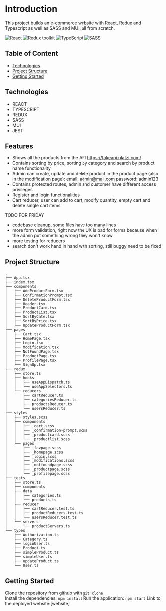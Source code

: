 # Introduction

This project builds an e-commerce website with React, Redux and Typescript as well as SASS and MUI, all from scratch.

![React](https://img.shields.io/badge/React-v.18-blue)
![Redux toolkit](https://img.shields.io/badge/RTK-v.1-purple)
![TypeScript](https://img.shields.io/badge/TypeScript-v.4-green)
![SASS](https://img.shields.io/badge/SASS-v.1-hotpink)

## Table of Content

- [Technologies](#technologies)
- [Project Structure](#project-strucutre)
- [Getting Started](#getting-started)

## Technologies

- REACT
- TYPESCRIPT
- REDUX
- SASS
- MUI
- JEST

## Features

- Shows all the products from the API https://fakeapi.platzi.com/
- Contains sorting by price, sorting by category and search by product name functionality
- Admin can create, update and delete product in the product page (also in the modification page): email: admin@mail.com password: admin123
- Contains protected routes, admin and customer have different access privileges
- Register and login functionalities
- Cart reducer, user can add to cart, modify quantity, empty cart and delete single cart items

TODO FOR FRIDAY

- codebase cleanup, some files have too many lines
- more form validation, right now the UX is bad for forms because when the admin put something wrong they won't know
- more testing for reducers
- search don't work hand in hand with sorting, still buggy need to be fixed

## Project Structure

```
.
├── App.tsx
├── index.tsx
├── components
│   ├── AddProductForm.tsx
│   ├── ConfirmationPrompt.tsx
│   ├── DeleteProductForm.tsx
│   ├── Header.tsx
│   ├── ProductCard.tsx
│   ├── ProductList.tsx
│   ├── SortByCate.tsx
│   ├── SortByPrice.tsx
│   └── UpdateProductForm.tsx
├── pages
│   ├── Cart.tsx
│   ├── HomePage.tsx
│   ├── Login.tsx
│   ├── Modification.tsx
│   ├── NotFoundPage.tsx
│   ├── ProductPage.tsx
│   ├── ProfilePage.tsx
│   └── SignUp.tsx
├── redux
│   ├── store.ts
│   ├── hooks
│   │   ├── useAppDispatch.ts
│   │   └── useAppSelectors.ts
│   └── reducers
│       ├── cartReducer.ts
│       ├── categoriesReducer.ts
│       ├── productsReducer.ts
│       └── usersReducer.ts
├── styles
│   ├── styles.scss
│   ├── components
│   │   ├── _cart.scss
│   │   ├── _confirmation-prompt.scss
│   │   ├── _productcard.scss
│   │   └── _productlist.scss
│   └── pages
│       ├── _favpage.scss
│       ├── _homepage.scss
│       ├── _login.scss
│       ├── _modifications.scss
│       ├── _notfoundpage.scss
│       ├── _productpage.scss
│       └── _profilepage.scss
├── tests
│   ├── store.ts
│   ├── components
│   ├── data
│   │   ├── categories.ts
│   │   └── products.ts
│   ├── reducer
│   │   ├── cartReducer.test.ts
│   │   ├── productReducers.test.ts
│   │   └── usersReducer.test.ts
│   └── servers
│       └── productServers.ts
└── types
    ├── Authorization.ts
    ├── Category.ts
    ├── loginUser.ts
    ├── Product.ts
    ├── simpleProduct.ts
    ├── simpleUser.ts
    ├── updateProduct.ts
    └── User.ts

```

## Getting Started

Clone the repository from github with `git clone`  
Install the dependencies: `npm install`
Run the application: `npm start`
Link to the deployed website:[website]

[1]: https://zhiyuan-shop.netlify.app/
